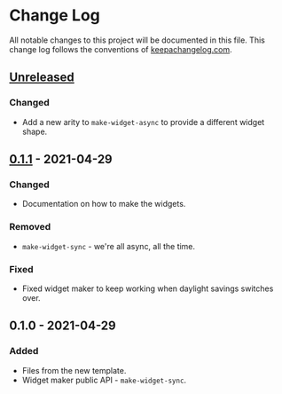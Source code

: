# Change Log
All notable changes to this project will be documented in this file. This change log follows the conventions of [keepachangelog.com](http://keepachangelog.com/).

## [Unreleased]
### Changed
- Add a new arity to `make-widget-async` to provide a different widget shape.

## [0.1.1] - 2021-04-29
### Changed
- Documentation on how to make the widgets.

### Removed
- `make-widget-sync` - we're all async, all the time.

### Fixed
- Fixed widget maker to keep working when daylight savings switches over.

## 0.1.0 - 2021-04-29
### Added
- Files from the new template.
- Widget maker public API - `make-widget-sync`.

[Unreleased]: https://github.com/your-name/databaseh2/compare/0.1.1...HEAD
[0.1.1]: https://github.com/your-name/databaseh2/compare/0.1.0...0.1.1
